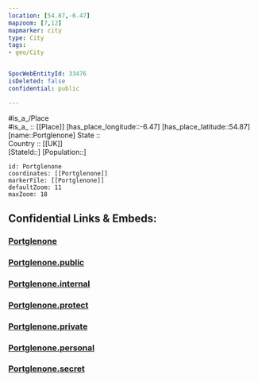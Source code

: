 ```yaml
---
location: [54.87,-6.47] 
mapzoom: [7,12] 
mapmarker: city 
type: City
tags:
- geo/City


SpocWebEntityId: 33476
isDeleted: false
confidential: public

---
```

#is_a_/Place  
#is_a_ :: [[Place]] 
[has_place_longitude::-6.47] 
[has_place_latitude::54.87] 
[name::Portglenone] 
State ::  
Country :: [[UK]]  
[StateId::] 
[Population::] 



```leaflet
id: Portglenone
coordinates: [[Portglenone]] 
markerFile: [[Portglenone]] 
defaultZoom: 11 
maxZoom: 18
```


## Confidential Links & Embeds: 

### [Portglenone](/_Standards/Earth/Continent/Europe/Europe~North/UK/Ireland~North/counties~Ireland~North/Antrim~Mid-and_East/cities~Mid-and_East-Antrim/Ballymena/cities~Ballymena/Portglenone.md) 

### [Portglenone.public](/_public/Earth/Continent/Europe/Europe~North/UK/Ireland~North/counties~Ireland~North/Antrim~Mid-and_East/cities~Mid-and_East-Antrim/Ballymena/cities~Ballymena/Portglenone.public.md) 

### [Portglenone.internal](/_internal/Earth/Continent/Europe/Europe~North/UK/Ireland~North/counties~Ireland~North/Antrim~Mid-and_East/cities~Mid-and_East-Antrim/Ballymena/cities~Ballymena/Portglenone.internal.md) 

### [Portglenone.protect](/_protect/Earth/Continent/Europe/Europe~North/UK/Ireland~North/counties~Ireland~North/Antrim~Mid-and_East/cities~Mid-and_East-Antrim/Ballymena/cities~Ballymena/Portglenone.protect.md) 

### [Portglenone.private](/_private/Earth/Continent/Europe/Europe~North/UK/Ireland~North/counties~Ireland~North/Antrim~Mid-and_East/cities~Mid-and_East-Antrim/Ballymena/cities~Ballymena/Portglenone.private.md) 

### [Portglenone.personal](/_personal/Earth/Continent/Europe/Europe~North/UK/Ireland~North/counties~Ireland~North/Antrim~Mid-and_East/cities~Mid-and_East-Antrim/Ballymena/cities~Ballymena/Portglenone.personal.md) 

### [Portglenone.secret](/_secret/Earth/Continent/Europe/Europe~North/UK/Ireland~North/counties~Ireland~North/Antrim~Mid-and_East/cities~Mid-and_East-Antrim/Ballymena/cities~Ballymena/Portglenone.secret.md)

